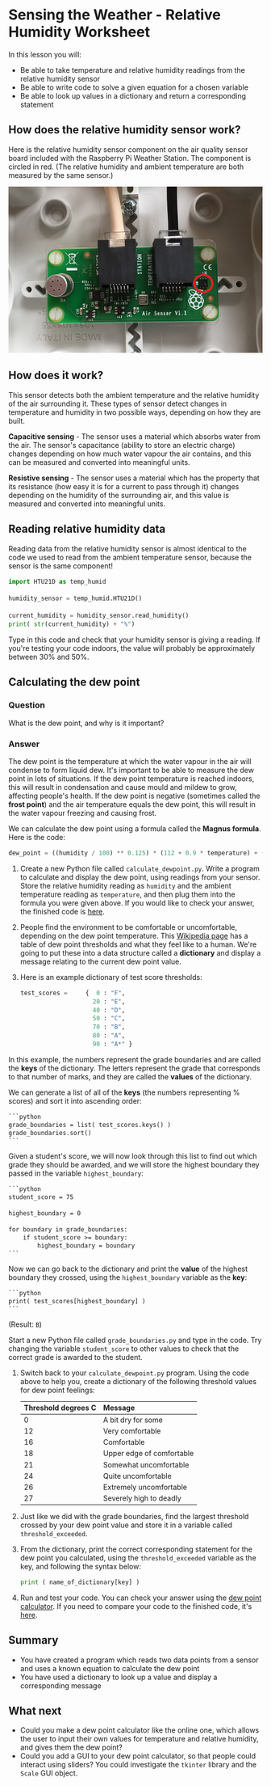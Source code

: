 # Sensing the Weather - Relative Humidity Worksheet

In this lesson you will:

- Be able to take temperature and relative humidity readings from the relative humidity sensor
- Be able to write code to solve a given equation for a chosen variable
- Be able to look up values in a dictionary and return a corresponding statement

## How does the relative humidity sensor work?

Here is the relative humidity sensor component on the air quality sensor board included with the Raspberry Pi Weather Station. The component is circled in red. (The relative humidity and ambient temperature are both measured by the same sensor.)

![Relative Humidity Sensor](images/air_board.png)

## How does it work?

This sensor detects both the ambient temperature and the relative humidity of the air surrounding it. 
These types of sensor detect changes in temperature and humidity in two possible ways, depending on how they are built.

**Capacitive sensing** - The sensor uses a material which absorbs water from the air. The sensor's capacitance (ability to store an electric charge) changes depending on how much water vapour the air contains, and this can be measured and converted into meaningful units.

**Resistive sensing** - The sensor uses a material which has the property that its resistance (how easy it is for a current to pass through it) changes depending on the humidity of the surrounding air, and this value is measured and converted into meaningful units. 


## Reading relative humidity data

Reading data from the relative humidity sensor is almost identical to the code we used to read from the ambient temperature sensor, because the sensor is the same component!

```python
import HTU21D as temp_humid

humidity_sensor = temp_humid.HTU21D()

current_humidity = humidity_sensor.read_humidity()
print( str(current_humidity) + "%")

```

Type in this code and check that your humidity sensor is giving a reading. If you're testing your code indoors, the value will probably be approximately between 30% and 50%.

## Calculating the dew point

### Question

What is the dew point, and why is it important?

### Answer

The dew point is the temperature at which the water vapour in the air will condense to form liquid dew. It's important to be able to measure the dew point in lots of situations. If the dew point temperature is reached indoors, this will result in condensation and cause mould and mildew to grow, affecting people's health. If the dew point is negative (sometimes called the **frost point**) and the air temperature equals the dew point, this will result in the water vapour freezing and causing frost. 

We can calculate the dew point using a formula called the **Magnus formula**. Here is the code:

```python
dew_point = ((humidity / 100) ** 0.125) * (112 + 0.9 * temperature) + (0.1 * temperature) – 112
```

1. Create a new Python file called `calculate_dewpoint.py`. Write a program to calculate and display the dew point, using readings from your sensor. Store the relative humidity reading as `humidity` and the ambient temperature reading as `temperature`, and then plug them into the formula you were given above. If you would like to check your answer, the finished code is [here](code/calculate_dewpoint.py).

1. People find the environment to be comfortable or uncomfortable, depending on the dew point temperature. This [Wikipedia page](https://en.wikipedia.org/wiki/Dew_point) has a table of dew point thresholds and what they feel like to a human. We're going to put these into a data structure called a **dictionary** and display a message relating to the current dew point value. 

1. Here is an example dictionary of test score thresholds:

	```python
	test_scores = 	  {  0 : "F",
	                    20 : "E",
	                    40 : "D",
	                    50 : "C",
	                    70 : "B",
	                    80 : "A",
	                    90 : "A*" }
	```

In this example, the numbers represent the grade boundaries and are called the **keys** of the dictionary. The letters represent the grade that corresponds to that number of marks, and they are called the **values** of the dictionary.

We can generate a list of all of the **keys** (the numbers representing % scores) and sort it into ascending order:

	```python
	grade_boundaries = list( test_scores.keys() )
	grade_boundaries.sort()
	```

Given a student's score, we will now look through this list to find out which grade they should be awarded, and we will store the highest boundary they passed in the variable `highest_boundary`:

	```python
	student_score = 75

	highest_boundary = 0
	
	for boundary in grade_boundaries:
	    if student_score >= boundary:
	        highest_boundary = boundary
	```

Now we can go back to the dictionary and print the **value** of the highest boundary they crossed, using the `highest_boundary` variable as the **key**:

	```python
	print( test_scores[highest_boundary] )
	```

(Result: `B`)

Start a new Python file called `grade_boundaries.py` and type in the code. Try changing the variable `student_score` to other values to check that the correct grade is awarded to the student.

1. Switch back to your `calculate_dewpoint.py` program. Using the code above to help you, create a dictionary of the following threshold values for dew point feelings:

	| Threshold degrees C  | Message           		|
	| -----------------	| --------------------------| 
	| 0      			| A bit dry for some 		| 
	| 12      			| Very comfortable      	|   
	| 16 				| Comfortable      			|    
	| 18 				| Upper edge of comfortable |  
	| 21 				| Somewhat uncomfortable    |  
	| 24 				| Quite uncomfortable      	|  
	| 26 				| Extremely uncomfortable  	|  
	| 27 				| Severely high to deadly  	|  


1. Just like we did with the grade boundaries, find the largest threshold crossed by your dew point value and store it in a variable called `threshold_exceeded`.

1. From the dictionary, print the correct corresponding statement for the dew point you calculated, using the `threshold_exceeded` variable as the key, and following the syntax below:

	```python
	print ( name_of_dictionary[key] )
	```

1. Run and test your code. You can check your answer using the [dew point calculator](http://www.ajdesigner.com/phphumidity/dewpoint_equation_dewpoint_temperature.php#ajscroll). If you need to compare your code to the finished code, it's [here](code/calculate_dewpoint_message.py).

## Summary

- You have created a program which reads two data points from a sensor and uses a known equation to calculate the dew point
- You have used a dictionary to look up a value and display a corresponding message

## What next

- Could you make a dew point calculator like the online one, which allows the user to input their own values for temperature and relative humidity, and gives them the dew point?
- Could you add a GUI to your dew point calculator, so that people could interact using sliders? You could investigate the `tkinter` library and the `Scale` GUI object.
